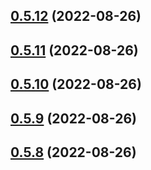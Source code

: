 ## [0.5.12](https://github.com/idbi/components/compare/v0.5.11...v0.5.12) (2022-08-26)



## [0.5.11](https://github.com/idbi/components/compare/v0.5.10...v0.5.11) (2022-08-26)



## [0.5.10](https://github.com/idbi/components/compare/v0.5.9...v0.5.10) (2022-08-26)



## [0.5.9](https://github.com/idbi/components/compare/v0.5.8...v0.5.9) (2022-08-26)



## [0.5.8](https://github.com/idbi/components/compare/v0.5.7...v0.5.8) (2022-08-26)



